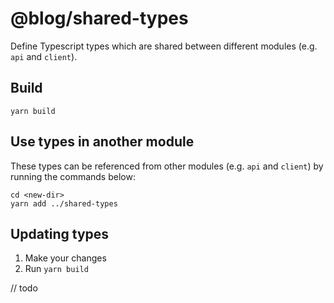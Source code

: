 # @blog/shared-types

Define Typescript types which are shared between different modules (e.g. `api` and `client`).

## Build

```
yarn build
```

## Use types in another module

These types can be referenced from other modules (e.g. `api` and `client`) by running the commands below:

```
cd <new-dir>
yarn add ../shared-types
```

## Updating types

1. Make your changes
2. Run `yarn build`

// todo
